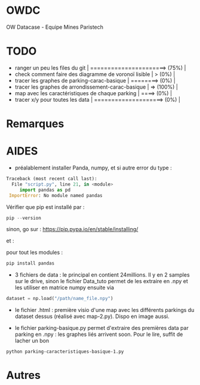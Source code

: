 # OWDC
OW Datacase - Equipe Mines Paristech 

# TODO 

- ranger un peu les files du git | ======================> (75%) |
- check comment faire des diagramme de voronoï lisible | > (0%) |
- tracer les graphes de parking-carac-basique  | ========> (0%) |
- tracer les graphes de arrondissement-carac-basique  | => (100%) |
- map avec les caractéristiques de chaque parking  | ====> (0%) |
- tracer x/y pour toutes les data  | ====================> (0%) |

# Remarques


# AIDES

- préalablement installer Panda, numpy, et si autre error du type : 
```python
Traceback (most recent call last):                                                                                                             
  File "script.py", line 21, in <module>                                                                                                
     import pandas as pd                                                                                                                        
 ImportError: No module named pandas
 ```
 
 Vérifier que pip est installé par :
 
 ```python
 pip --version
 ```
 sinon, go sur : https://pip.pypa.io/en/stable/installing/
 
 et : 
 
 pour tout les modules : 
 
 ```python
pip install pandas
 ```
 
- 3 fichiers de data : le principal en contient 24millions. Il y en 2 samples sur le drive, sinon le fichier Data_tuto permet de les extraire en .npy et les utiliser en matrice numpy ensuite via 

```python
dataset = np.load("/path/name_file.npy")
```

- le fichier .html : première visio d'une map avec les différents parkings du dataset dessus (réalisé avec map-2.py). Dispo en image aussi.

- le fichier parking-basique.py permet d'extraire des premières data par parking en .npy : les graphes liés arrivent soon. Pour le lire, suffit de lacher un bon 
```
python parking-caracteristiques-basique-1.py
```

# Autres

